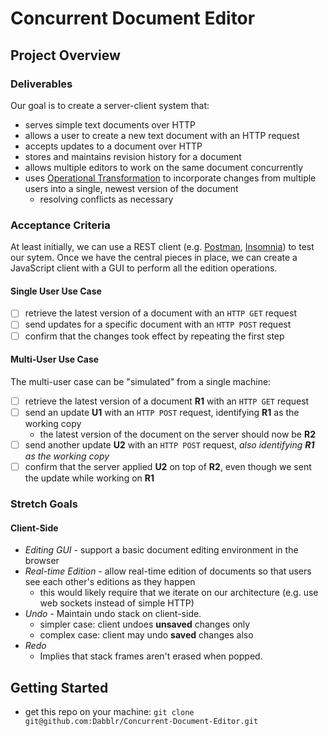 # Concurrent Document Editor
## Project Overview
### Deliverables
Our goal is to create a server-client system that:
* serves simple text documents over HTTP
* allows a user to create a new text document with an HTTP request
* accepts updates to a document over HTTP
* stores and maintains revision history for a document
* allows multiple editors to work on the same document concurrently
* uses [Operational Transformation](https://en.wikipedia.org/wiki/Operational_transformation) to incorporate changes from multiple users into a single, newest version of the document
    * resolving conflicts as necessary

### Acceptance Criteria
At least initially, we can use a REST client (e.g. [Postman](https://www.getpostman.com/), [Insomnia](https://insomnia.rest/)) to test our sytem. Once we have the central pieces in place, we can create a JavaScript client with a GUI to perform all the edition operations.

#### Single User Use Case
- [ ] retrieve the latest version of a document with an `HTTP GET` request
- [ ] send updates for a specific document with an `HTTP POST` request
- [ ] confirm that the changes took effect by repeating the first step

#### Multi-User Use Case
The multi-user case can be "simulated" from a single machine:
- [ ] retrieve the latest version of a document **R1** with an `HTTP GET` request
- [ ] send an update **U1** with an `HTTP POST` request, identifying **R1** as the working copy
    - the latest version of the document on the server should now be **R2**
- [ ] send another update **U2** with an `HTTP POST` request, *also identifying **R1** as the working copy*
- [ ] confirm that the server applied **U2** on top of **R2**, even though we sent the update while working on **R1**

### Stretch Goals
#### Client-Side
* *Editing GUI* - support a basic document editing environment in the browser
* *Real-time Edition* - allow real-time edition of documents so that users see each other's editions as they happen
  * this would likely require that we iterate on our architecture (e.g. use web sockets instead of simple HTTP)
* *Undo* - Maintain undo stack on client-side.
  * simpler case: client undoes **unsaved** changes only
  * complex case: client may undo **saved** changes also
* *Redo*
  * Implies that stack frames aren't erased when popped.

## Getting Started
* get this repo on your machine: `git clone git@github.com:Dabblr/Concurrent-Document-Editor.git`
